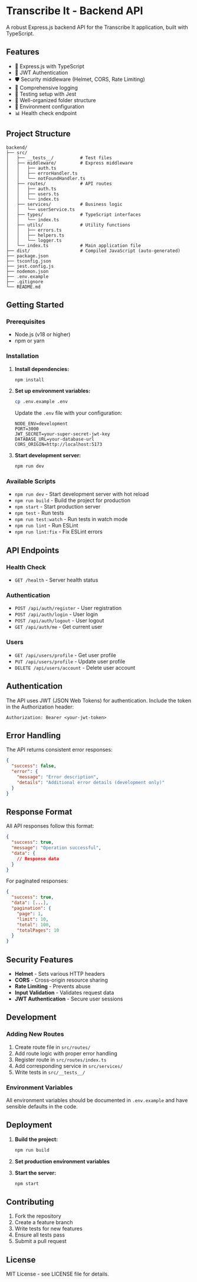 # Transcribe It - Backend API

A robust Express.js backend API for the Transcribe It application, built with TypeScript.

## Features

- 🚀 Express.js with TypeScript
- 🔐 JWT Authentication
- 🛡️ Security middleware (Helmet, CORS, Rate Limiting)
- 📝 Comprehensive logging
- 🧪 Testing setup with Jest
- 📁 Well-organized folder structure
- 🔧 Environment configuration
- 📊 Health check endpoint

## Project Structure

```
backend/
├── src/
│   ├── __tests__/          # Test files
│   ├── middleware/         # Express middleware
│   │   ├── auth.ts
│   │   ├── errorHandler.ts
│   │   └── notFoundHandler.ts
│   ├── routes/             # API routes
│   │   ├── auth.ts
│   │   ├── users.ts
│   │   └── index.ts
│   ├── services/           # Business logic
│   │   └── userService.ts
│   ├── types/              # TypeScript interfaces
│   │   └── index.ts
│   ├── utils/              # Utility functions
│   │   ├── errors.ts
│   │   ├── helpers.ts
│   │   └── logger.ts
│   └── index.ts            # Main application file
├── dist/                   # Compiled JavaScript (auto-generated)
├── package.json
├── tsconfig.json
├── jest.config.js
├── nodemon.json
├── .env.example
├── .gitignore
└── README.md
```

## Getting Started

### Prerequisites

- Node.js (v18 or higher)
- npm or yarn

### Installation

1. **Install dependencies:**

   ```bash
   npm install
   ```

2. **Set up environment variables:**

   ```bash
   cp .env.example .env
   ```

   Update the `.env` file with your configuration:

   ```env
   NODE_ENV=development
   PORT=3000
   JWT_SECRET=your-super-secret-jwt-key
   DATABASE_URL=your-database-url
   CORS_ORIGIN=http://localhost:5173
   ```

3. **Start development server:**
   ```bash
   npm run dev
   ```

### Available Scripts

- `npm run dev` - Start development server with hot reload
- `npm run build` - Build the project for production
- `npm start` - Start production server
- `npm test` - Run tests
- `npm run test:watch` - Run tests in watch mode
- `npm run lint` - Run ESLint
- `npm run lint:fix` - Fix ESLint errors

## API Endpoints

### Health Check

- `GET /health` - Server health status

### Authentication

- `POST /api/auth/register` - User registration
- `POST /api/auth/login` - User login
- `POST /api/auth/logout` - User logout
- `GET /api/auth/me` - Get current user

### Users

- `GET /api/users/profile` - Get user profile
- `PUT /api/users/profile` - Update user profile
- `DELETE /api/users/account` - Delete user account

## Authentication

The API uses JWT (JSON Web Tokens) for authentication. Include the token in the Authorization header:

```
Authorization: Bearer <your-jwt-token>
```

## Error Handling

The API returns consistent error responses:

```json
{
  "success": false,
  "error": {
    "message": "Error description",
    "details": "Additional error details (development only)"
  }
}
```

## Response Format

All API responses follow this format:

```json
{
  "success": true,
  "message": "Operation successful",
  "data": {
    // Response data
  }
}
```

For paginated responses:

```json
{
  "success": true,
  "data": [...],
  "pagination": {
    "page": 1,
    "limit": 10,
    "total": 100,
    "totalPages": 10
  }
}
```

## Security Features

- **Helmet** - Sets various HTTP headers
- **CORS** - Cross-origin resource sharing
- **Rate Limiting** - Prevents abuse
- **Input Validation** - Validates request data
- **JWT Authentication** - Secure user sessions

## Development

### Adding New Routes

1. Create route file in `src/routes/`
2. Add route logic with proper error handling
3. Register route in `src/routes/index.ts`
4. Add corresponding service in `src/services/`
5. Write tests in `src/__tests__/`

### Environment Variables

All environment variables should be documented in `.env.example` and have sensible defaults in the code.

## Deployment

1. **Build the project:**

   ```bash
   npm run build
   ```

2. **Set production environment variables**

3. **Start the server:**
   ```bash
   npm start
   ```

## Contributing

1. Fork the repository
2. Create a feature branch
3. Write tests for new features
4. Ensure all tests pass
5. Submit a pull request

## License

MIT License - see LICENSE file for details.
